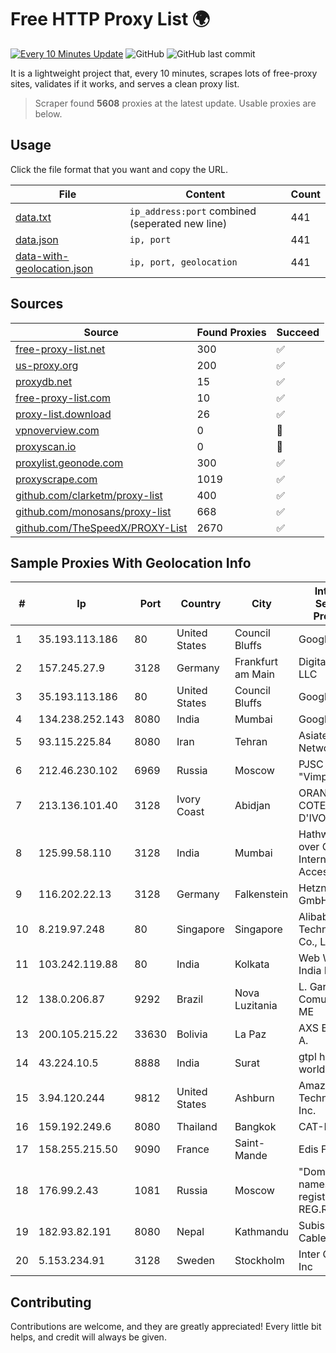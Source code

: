 
# Free HTTP Proxy List 🌍

[![Every 10 Minutes Update](https://github.com/mertguvencli/http-proxy-list/actions/workflows/main.yml/badge.svg?branch=main)](https://github.com/mertguvencli/http-proxy-list/actions/workflows/main.yml)
![GitHub](https://img.shields.io/github/license/mertguvencli/http-proxy-list)
![GitHub last commit](https://img.shields.io/github/last-commit/mertguvencli/http-proxy-list)

It is a lightweight project that, every 10 minutes, scrapes lots of free-proxy sites, validates if it works, and serves a clean proxy list.


> Scraper found **5608** proxies at the latest update. Usable proxies are below.

## Usage

Click the file format that you want and copy the URL.


|File|Content|Count|
|----|-------|-----|
|[data.txt](https://raw.githubusercontent.com/mertguvencli/http-proxy-list/main/proxy-list/data.txt)|`ip_address:port` combined (seperated new line)|441|
|[data.json](https://raw.githubusercontent.com/mertguvencli/http-proxy-list/main/proxy-list/data.json)|`ip, port`|441|
|[data-with-geolocation.json](https://raw.githubusercontent.com/mertguvencli/http-proxy-list/main/proxy-list/data-with-geolocation.json)|`ip, port, geolocation`|441|

## Sources

|Source|Found Proxies|Succeed|
|------|-------------|-------|
|[free-proxy-list.net](https://free-proxy-list.net)|300|✅|
|[us-proxy.org](https://www.us-proxy.org)|200|✅|
|[proxydb.net](http://proxydb.net)|15|✅|
|[free-proxy-list.com](https://free-proxy-list.com/?page=&port=&type%5B%5D=http&type%5B%5D=https&up_time=0&search=Search)|10|✅|
|[proxy-list.download](https://www.proxy-list.download/HTTP)|26|✅|
|[vpnoverview.com](https://vpnoverview.com/privacy/anonymous-browsing/free-proxy-servers)|0|🚫|
|[proxyscan.io](https://www.proxyscan.io)|0|🚫|
|[proxylist.geonode.com](https://proxylist.geonode.com/api/proxy-list?limit=300&page=1&sort_by=lastChecked&sort_type=desc&protocols=http,https)|300|✅|
|[proxyscrape.com](https://api.proxyscrape.com/v2/?request=displayproxies&protocol=http&timeout=10000&country=all&ssl=all&anonymity=all)|1019|✅|
|[github.com/clarketm/proxy-list](https://raw.githubusercontent.com/clarketm/proxy-list/master/proxy-list-raw.txt)|400|✅|
|[github.com/monosans/proxy-list](https://raw.githubusercontent.com/monosans/proxy-list/main/proxies/http.txt)|668|✅|
|[github.com/TheSpeedX/PROXY-List](https://raw.githubusercontent.com/TheSpeedX/PROXY-List/master/http.txt)|2670|✅|


## Sample Proxies With Geolocation Info

|#|Ip|Port|Country|City|Internet Service Provider|
|-|--|----|-------|----|-------------------------|
|1|35.193.113.186|80|United States|Council Bluffs|Google LLC|
|2|157.245.27.9|3128|Germany|Frankfurt am Main|DigitalOcean, LLC|
|3|35.193.113.186|80|United States|Council Bluffs|Google LLC|
|4|134.238.252.143|8080|India|Mumbai|Google LLC|
|5|93.115.225.84|8080|Iran|Tehran|Asiatech xDSL Network|
|6|212.46.230.102|6969|Russia|Moscow|PJSC "Vimpelcom"|
|7|213.136.101.40|3128|Ivory Coast|Abidjan|ORANGE COTE D'IVOIRE|
|8|125.99.58.110|3128|India|Mumbai|Hathway IP over Cable Internet Access|
|9|116.202.22.13|3128|Germany|Falkenstein|Hetzner Online GmbH|
|10|8.219.97.248|80|Singapore|Singapore|Alibaba (US) Technology Co., Ltd.|
|11|103.242.119.88|80|India|Kolkata|Web Werks India Pvt. Ltd.|
|12|138.0.206.87|9292|Brazil|Nova Luzitania|L. Garcia Comunicações ME|
|13|200.105.215.22|33630|Bolivia|La Paz|AXS Bolivia S. A.|
|14|43.224.10.5|8888|India|Surat|gtpl hariom world vision|
|15|3.94.120.244|9812|United States|Ashburn|Amazon Technologies Inc.|
|16|159.192.249.6|8080|Thailand|Bangkok|CAT-BB|
|17|158.255.215.50|9090|France|Saint-Mande|Edis France|
|18|176.99.2.43|1081|Russia|Moscow|"Domain names registrar REG.RU", Ltd|
|19|182.93.82.191|8080|Nepal|Kathmandu|Subisu Cablenet|
|20|5.153.234.91|3128|Sweden|Stockholm|Inter Connects Inc|



## Contributing

Contributions are welcome, and they are greatly appreciated! Every
little bit helps, and credit will always be given.

